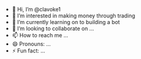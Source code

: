 - 👋 Hi, I’m @clavoke1
- 👀 I’m interested in making money through trading 
- 🌱 I’m currently learning on to building a bot
- 💞️ I’m looking to collaborate on ...
- 📫 How to reach me ...
- 😄 Pronouns: ...
- ⚡ Fun fact: ...

<!---
clavoke1/clavoke1 is a ✨ special ✨ repository because its `README.md` (this file) appears on your GitHub profile.
You can click the Preview link to take a look at your changes.
--->
